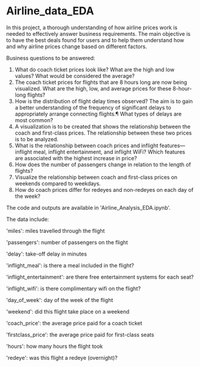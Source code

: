 # Airline_data_EDA
 In this project, a thorough understanding of how airline prices work is needed to effectively answer business requirements. The main objective is to have the best deals found for users and to help them understand how and why airline prices change based on different factors.



Business questions to be answered:
1. What do coach ticket prices look like? What are the high and low values? What would be considered the average?
2. The coach ticket prices for flights that are 8 hours long are now being visualized. What are the high, low, and average prices for these 8-hour-long flights?
3. How is the distribution of flight delay times observed? The aim is to gain a better understanding of the frequency of significant delays to appropriately arrange connecting flights.¶
What types of delays are most common?
4. A visualization is to be created that shows the relationship between the coach and first-class prices. The relationship between these two prices is to be analyzed.
5. What is the relationship between coach prices and inflight features— inflight meal, inflight entertainment, and inflight WiFi? Which features are associated with the highest increase in price?
6. How does the number of passengers change in relation to the length of flights?
7. Visualize the relationship between coach and first-class prices on weekends compared to weekdays.
8. How do coach prices differ for redeyes and non-redeyes on each day of the week?


 

 The code and outputs are available in 'Airline_Analysis_EDA.ipynb'.

The data include:

'miles': miles travelled through the flight

'passengers': number of passengers on the flight

'delay': take-off delay in minutes

'inflight_meal': is there a meal included in the flight?

'inflight_entertainment': are there free entertainment systems for each seat?

'inflight_wifi': is there complimentary wifi on the flight?

'day_of_week': day of the week of the flight

'weekend': did this flight take place on a weekend

'coach_price': the average price paid for a coach ticket

'firstclass_price': the average price paid for first-class seats

'hours': how many hours the flight took

'redeye': was this flight a redeye (overnight)?

